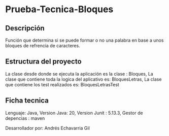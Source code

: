 # Prueba-Tecnica-Bloques
## Descripción
Función que determina si se puede formar o no una palabra en base a unos bloques de refrencia de caracteres.
## Estructura del proyecto
La clase desde donde se ejecuta la aplicación  es la clase : Bloques, 
La clase que contiene toda la logica del aplicativo es: BloquesLetras, 
La clase que contiene los test realizados es: BloquesLetrasTest 
## Ficha tecnica
Lenguaje: Java,
Version Java: 20,
Version Junit : 5.13.3,
Gestor de depencias : maven

 Desarrollador por: Andrés Echavarria Gil
